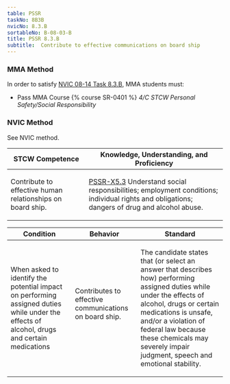 ```yaml
---
table: PSSR
taskNo: 8B3B
nvicNo: 8.3.B 
sortableNo: B-08-03-B
title: PSSR 8.3.B 
subtitle:  Contribute to effective communications on board ship
---
```



### MMA Method

In order to satisfy  [NVIC 08-14  Task  8.3.B]({{site.baseurl}}/assets/images/nvic-08-14.pdf), MMA students must:

* Pass MMA Course {% course SR-0401 %}  *4/C STCW Personal Safety/Social Responsibility*


### NVIC Method

<a onclick="togglevisibility('nvic_methods')" >See NVIC method.</a>

<div id='nvic_methods' class='hide'>

<table>
<thead>
<tr>
<th class='forty'> STCW Competence </th>
<th class='sixty'> Knowledge, Understanding, and Proficiency </th>
</tr>
</thead>




<tbody>
<tr><td markdown='1'>

Contribute to effective human relationships on board ship.

</td><td markdown='1'>

[PSSR-X5.3]({{site.baseurl}}/tables/614.html#PSSR-X5.3) Understand social responsibilities; employment conditions; individual rights and obligations; dangers of drug and alcohol abuse.

</td></tr>


</tbody>
</table>


<table>
<thead>
<tr><th class='twenty'>  Condition </th><th class='twenty'> Behavior </th><th  class='sixty'>Standard </th></tr>
</thead>
<tbody >



<tr><td markdown='1'>

When asked to identify the potential impact on performing assigned duties while under the effects of alcohol, drugs and certain medications

</td><td markdown='1'>

Contributes to effective communications on board ship.

<br>

<div class="tooltip">
<span class="tooltiptext">
</span>
</div>


</td><td markdown='1'>

The candidate states that (or select an answer that describes how) performing assigned duties while under the effects of alcohol, drugs or certain medications is unsafe, and/or a violation of federal law because these chemicals may severely impair judgment, speech and emotional stability.

</td></tr>
</tbody>
</table>
</div>
